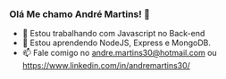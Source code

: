 ### Olá Me chamo André Martins! 👋

- 🔭 Estou trabalhando com Javascript no Back-end
- 🌱 Estou aprendendo NodeJS, Express e MongoDB.
- 📫 Fale comigo no andre.martins30@hotmail.com ou https://www.linkedin.com/in/andremartins30/

